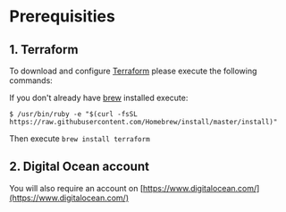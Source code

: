 # Prerequisities

## 1. Terraform

To download and configure [Terraform](https://www.terraform.io/) please execute the following commands:

If you don't already have [brew](http://brew.sh/) installed execute:

```
$ /usr/bin/ruby -e "$(curl -fsSL https://raw.githubusercontent.com/Homebrew/install/master/install)"
```

Then execute `brew install terraform`

## 2. Digital Ocean account

You will also require an account on [https://www.digitalocean.com/](https://www.digitalocean.com/)